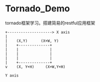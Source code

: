 # Tornado_Demo
tornado框架学习。搭建简易的restful应用框架


```
+--------------------> X axis
|
|    (X,Y)      (X+W, Y)
|    +--------------+
|    |              |
|    |              |
|    |              |
|    +--------------+
v    (X, Y+H)     (X+W,Y+H)

Y axis
```